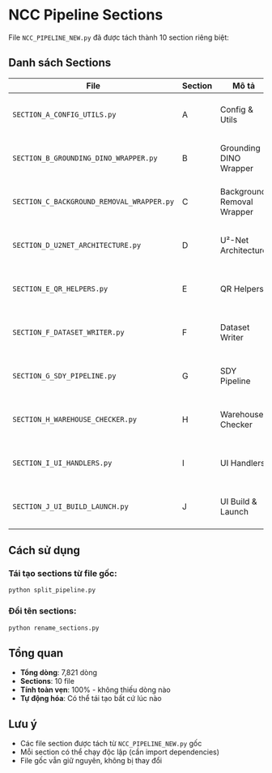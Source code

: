 # NCC Pipeline Sections

File `NCC_PIPELINE_NEW.py` đã được tách thành 10 section riêng biệt:

## Danh sách Sections

| File | Section | Mô tả | Dòng |
|------|---------|-------|------|
| `SECTION_A_CONFIG_UTILS.py` | A | Config & Utils | 1-2054 (2,054 dòng) |
| `SECTION_B_GROUNDING_DINO_WRAPPER.py` | B | Grounding DINO Wrapper | 2055-2421 (367 dòng) |
| `SECTION_C_BACKGROUND_REMOVAL_WRAPPER.py` | C | Background Removal Wrapper | 2422-2717 (296 dòng) |
| `SECTION_D_U2NET_ARCHITECTURE.py` | D | U²-Net Architecture | 2718-3141 (424 dòng) |
| `SECTION_E_QR_HELPERS.py` | E | QR Helpers | 3142-3599 (458 dòng) |
| `SECTION_F_DATASET_WRITER.py` | F | Dataset Writer | 3600-3970 (371 dòng) |
| `SECTION_G_SDY_PIPELINE.py` | G | SDY Pipeline | 3971-5703 (1,733 dòng) |
| `SECTION_H_WAREHOUSE_CHECKER.py` | H | Warehouse Checker | 5704-6307 (604 dòng) |
| `SECTION_I_UI_HANDLERS.py` | I | UI Handlers | 6308-6985 (678 dòng) |
| `SECTION_J_UI_BUILD_LAUNCH.py` | J | UI Build & Launch | 6986-7821 (836 dòng) |

## Cách sử dụng

### Tái tạo sections từ file gốc:
```bash
python split_pipeline.py
```

### Đổi tên sections:
```bash
python rename_sections.py
```

## Tổng quan

- **Tổng dòng**: 7,821 dòng
- **Sections**: 10 file
- **Tính toàn vẹn**: 100% - không thiếu dòng nào
- **Tự động hóa**: Có thể tái tạo bất cứ lúc nào

## Lưu ý

- Các file section được tách từ `NCC_PIPELINE_NEW.py` gốc
- Mỗi section có thể chạy độc lập (cần import dependencies)
- File gốc vẫn giữ nguyên, không bị thay đổi
